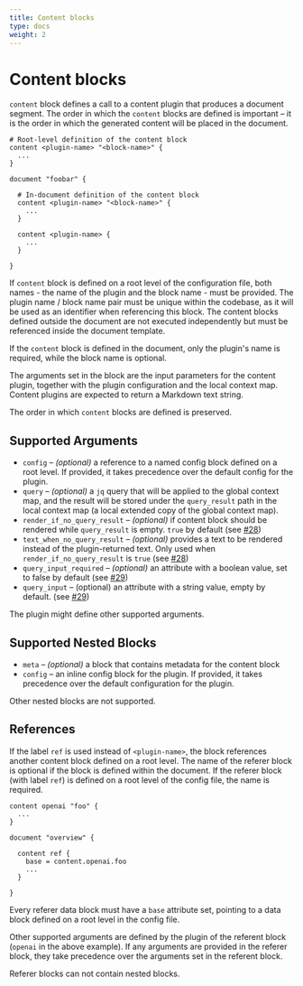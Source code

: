 ```yaml
---
title: Content blocks
type: docs
weight: 2
---
```


# Content blocks

`content` block defines a call to a content plugin that produces a document segment. The order in which the `content` blocks are defined is important – it is the order in which the generated content will be placed in the document.

```hcl
# Root-level definition of the content block
content <plugin-name> "<block-name>" {
  ...
}

document "foobar" {

  # In-document definition of the content block
  content <plugin-name> "<block-name>" {
    ...
  }

  content <plugin-name> {
    ...
  }

}
```

If `content` block is defined on a root level of the configuration file, both names - the name of the plugin and the block name - must be provided. The plugin name / block name pair must be unique within the codebase, as it will be used as an identifier when referencing this block. The content blocks defined outside the document are not executed independently but must be referenced inside the document template.

If the `content` block is defined in the document, only the plugin's name is required, while the block name is optional.

The arguments set in the block are the input parameters for the content plugin, together with the plugin configuration and the local context map. Content plugins are expected to return a Markdown text string.

The order in which `content` blocks are defined is preserved.

## Supported Arguments

- `config` – _(optional)_ a reference to a named config block defined on a root level. If provided, it takes precedence over the default config for the plugin.
- `query` – _(optional)_ a `jq` query that will be applied to the global context map, and the result will be stored under the `query_result` path in the local context map (a local extended copy of the global context map).
- `render_if_no_query_result` – _(optional)_ if content block should be rendered while `query_result` is empty. `true` by default (see [#28](https://github.com/blackstork-io/fabric/issues/28))
- `text_when_no_query_result` – _(optional)_ provides a text to be rendered instead of the plugin-returned text. Only used when `render_if_no_query_result` is `true` (see [#28](https://github.com/blackstork-io/fabric/issues/28))
- `query_input_required` – _(optional)_ an attribute with a boolean value, set to false by default (see [#29](https://github.com/blackstork-io/fabric/issues/29))
- `query_input` – (optional) an attribute with a string value, empty by default. (see [#29](https://github.com/blackstork-io/fabric/issues/29))

The plugin might define other supported arguments.


## Supported Nested Blocks

- `meta` – _(optional)_ a block that contains metadata for the content block
- `config` – an inline config block for the plugin. If provided, it takes precedence over the default configuration for the plugin.

Other nested blocks are not supported.


## References

If the label `ref` is used instead of `<plugin-name>`, the block references another content block defined on a root level. The name of the referer block is optional if the block is defined within the document. If the referer block (with label `ref`) is defined on a root level of the config file, the name is required.

```hcl
content openai "foo" {
  ...
}

document "overview" {

  content ref {
    base = content.openai.foo
    ...
  }

}

```
Every referer data block must have a `base` attribute set, pointing to a data block defined on a root level in the config file.

Other supported arguments are defined by the plugin of the referent block (`openai` in the above example). If any arguments are provided in the referer block, they take precedence over the arguments set in the referent block.

Referer blocks can not contain nested blocks.
